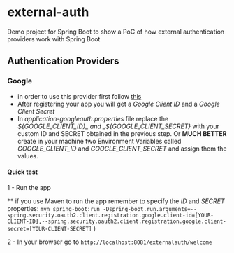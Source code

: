 # external-auth
Demo project for Spring Boot to show a PoC of how external authentication providers work with Spring Boot

## Authentication Providers

### Google
  
* in order to use this provider first follow [this](https://developers.google.com/identity/protocols/OAuth2)
* After registering your app you will get a _Google Client ID_ and a _Google Client Secret_
* In _application-googleauth.properties_ file replace the _${GOOGLE_CLIENT_ID}_ and _${GOOGLE_CLIENT_SECRET}_ with your custom ID and SECRET obtained in the previous step. Or **MUCH BETTER** create in your machine two Environment Variables called _GOOGLE_CLIENT_ID_ and _GOOGLE_CLIENT_SECRET_ and assign them the values.


#### Quick test

1 - Run the app

** if you use Maven to run the app remember to specify the _ID_ and _SECRET_ properties: `mvn spring-boot:run -Dspring-boot.run.arguments=--spring.security.oauth2.client.registration.google.client-id=[YOUR-CLIENT-ID],--spring.security.oauth2.client.registration.google.client-secret=[YOUR-CLIENT-SECRET]` )

2 - In your browser go to `http://localhost:8081/externalauth/welcome` 

